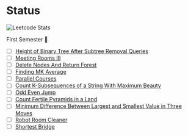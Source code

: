 # Status  
![Leetcode Stats](https://leetcode.card.workers.dev/?username=eternalklaus&theme=default)


First Semester 🤔
 - [ ] [Height of Binary Tree After Subtree Removal Queries](https://leetcode.com/problems/height-of-binary-tree-after-subtree-removal-queries/)
 - [ ] [Meeting Rooms III](https://leetcode.com/problems/meeting-rooms-iii/)
 - [ ] [Delete Nodes And Return Forest](https://leetcode.com/problems/delete-nodes-and-return-forest/)
 - [ ] [Finding MK Average](https://leetcode.com/problems/finding-mk-average/)
 - [ ] [Parallel Courses](https://leetcode.com/problems/parallel-courses/)
 - [ ] [Count K-Subsequences of a String With Maximum Beauty](https://leetcode.com/problems/count-k-subsequences-of-a-string-with-maximum-beauty/)
 - [ ] [Odd Even Jump](https://leetcode.com/problems/odd-even-jump/)
 - [ ] [Count Fertile Pyramids in a Land](https://leetcode.com/problems/count-fertile-pyramids-in-a-land/)
 - [ ] [Minimum Difference Between Largest and Smallest Value in Three Moves](https://leetcode.com/problems/minimum-difference-between-largest-and-smallest-value-in-three-moves/)
 - [ ] [Robot Room Cleaner](https://leetcode.com/problems/robot-room-cleaner/)
 - [ ] [Shortest Bridge](https://leetcode.com/problems/shortest-bridge/)

